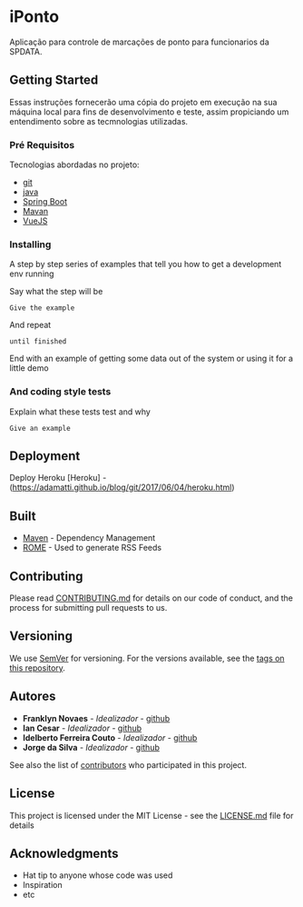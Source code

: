 # iPonto

Aplicação para controle de marcações de ponto para funcionarios da SPDATA.

## Getting Started

Essas instruções fornecerão uma cópia do projeto em execução na sua máquina local para fins de desenvolvimento e teste, assim propiciando um entendimento sobre as tecmnologias utilizadas.

### Pré Requisitos

Tecnologias abordadas no projeto:

* [git](https://github.com/)
* [java](https://www.youtube.com/watch?v=QItDKagPKuE)
* [Spring Boot](https://spring.io/tools)
* [Mavan](https://maven.apache.org/)
* [VueJS](https://vuejs.org/)

### Installing

A step by step series of examples that tell you how to get a development env running

Say what the step will be

```
Give the example
```

And repeat

```
until finished
```

End with an example of getting some data out of the system or using it for a little demo

### And coding style tests

Explain what these tests test and why

```
Give an example
```

## Deployment

Deploy Heroku 
[Heroku] - (https://adamatti.github.io/blog/git/2017/06/04/heroku.html)

## Built

* [Maven](https://maven.apache.org/) - Dependency Management
* [ROME](https://rometools.github.io/rome/) - Used to generate RSS Feeds

## Contributing

Please read [CONTRIBUTING.md](https://gist.github.com/PurpleBooth/b24679402957c63ec426) for details on our code of conduct, and the process for submitting pull requests to us.

## Versioning

We use [SemVer](http://semver.org/) for versioning. For the versions available, see the [tags on this repository](https://github.com/your/project/tags). 

## Autores

* **Franklyn Novaes** - *Idealizador* - [github](https://github.com/)
* **Ian Cesar** - *Idealizador* - [github](https://github.com/)
* **Idelberto Ferreira Couto** - *Idealizador* - [github](https://github.com/idelberto)
* **Jorge da Silva** - *Idealizador* - [github](https://github.com/)

See also the list of [contributors](https://github.com/your/project/contributors) who participated in this project.

## License

This project is licensed under the MIT License - see the [LICENSE.md](LICENSE.md) file for details

## Acknowledgments

* Hat tip to anyone whose code was used
* Inspiration
* etc

